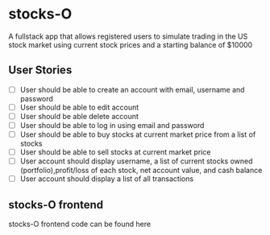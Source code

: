 # stocks-O
A fullstack app that allows registered users to simulate trading in the US stock market using current stock prices and a starting balance of $10000

## User Stories
- [ ] User should be able to create an account with email, username and password
- [ ] User should be able to edit account
- [ ] User should be able delete account
- [ ] User should be able to log in using email and password
- [ ] User should be able to buy stocks at current market price from a list of stocks
- [ ] User should be able to sell stocks at current market price
- [ ] User account should display username, a list of current stocks owned (portfolio),profit/loss of each stock, net account value, and cash balance
- [ ] User account should display a list of all transactions

## stocks-O frontend
stocks-O frontend code can be found here 
